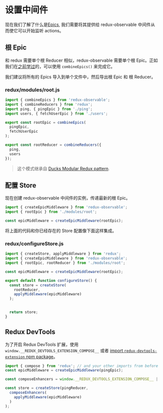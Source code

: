 # 设置中间件

现在我们了解了什么是[Epics](Epics.md), 我们需要将其提供给 redux-observable 中间件从而使它可以开始监听 actions。

## 根 Epic

和 redux 需要单个根 Reducer 相似，redux-observable 需要单个根 Epic。正如我们在[之前学过](Epics.md)的，可以使用 `combineEpics()` 来完成它。 

我们建议将所有的 Epics 导入到单个文件中，然后导出根 Epic 和 根 Reducer。

### redux/modules/root.js

```js
import { combineEpics } from 'redux-observable';
import { combineReducers } from 'redux';
import ping, { pingEpic } from './ping';
import users, { fetchUserEpic } from './users';

export const rootEpic = combineEpics(
  pingEpic,
  fetchUserEpic
);

export const rootReducer = combineReducers({
  ping,
  users
});
```

> 这个模式继承自 [Ducks Modular Redux pattern](https://github.com/erikras/ducks-modular-redux).

## 配置 Store

现在创建 redux-observable 中间件的实例，传递最新的根 Epic。 

```js
import { createEpicMiddleware } from 'redux-observable';
import { rootEpic } from './modules/root';

const epicMiddleware = createEpicMiddleware(rootEpic);
```

将上面的代码和你已经存在的 Store 配置像下面这样集成。

### redux/configureStore.js

```js
import { createStore, applyMiddleware } from 'redux';
import { createEpicMiddleware } from 'redux-observable';
import { rootEpic, rootReducer } from './modules/root';

const epicMiddleware = createEpicMiddleware(rootEpic);

export default function configureStore() {
  const store = createStore(
    rootReducer,
	applyMiddleware(epicMiddleware)
  );
  

  return store;
}
```

## Redux DevTools

为了开启 Redux DevTools 扩展，使用 `window.__REDUX_DEVTOOLS_EXTENSION_COMPOSE__` 或者 [import `redux-devtools-extension` npm package](https://github.com/zalmoxisus/redux-devtools-extension#13-use-redux-devtools-extension-package-from-npm)。

```js
import { compose } from 'redux'; // and your other imports from before
const epicMiddleware = createEpicMiddleware(pingEpic);

const composeEnhancers = window.__REDUX_DEVTOOLS_EXTENSION_COMPOSE__ || compose;

const store = createStore(pingReducer,
  composeEnhancers(
    applyMiddleware(epicMiddleware)
  )
);
```
